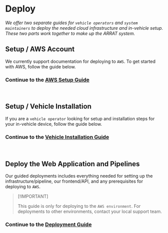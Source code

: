# Deploy

_We offer two separate guides for `vehicle operators` and `system maintainers` to deploy the needed cloud infrastructure and in-vehicle setup. These two parts work together to make up the ARRAT system._

## Setup / AWS Account

We currently support documentation for deploying to `AWS`. To get started with AWS, follow the guide below.

### Continue to the [AWS Setup Guide][aws-setup-link]

<br />

## Setup / Vehicle Installation

If you are a `vehicle operator` looking for setup and installation steps for your in-vehicle device, follow the guide below.

### Continue to the [Vehicle Installation Guide][vehicle-installation-guide-link]

<br />

## Deploy the Web Application and Pipelines

Our guided deployments includes everything needed for setting up the infrastructure/pipeline, our frontend/API, and any prerequisites for deploying to `AWS`.

> \[!IMPORTANT]
>
> This guide is only for deploying to the `AWS environment`. For deployments to other environments, contact your local support team.

### Continue to the [Deployment Guide][up-next-link]

<!-- Link Groups -->

[up-next-link]: https://github.com/arrat-tools/deploy/blob/main/guide/00-prerequisites.md
[vehicle-installation-guide-link]: https://github.com/arrat-tools/deploy/blob/main/guide-vehicle-installation/Install_Vehicle_Software.md
[aws-setup-link]: https://github.com/arrat-tools/deploy/blob/main/guide-aws-setup/00-setup-aws-account.md
